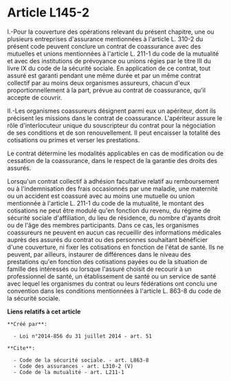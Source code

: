 # Article L145-2

I.-Pour la couverture des opérations relevant du présent chapitre, une ou plusieurs entreprises d'assurance mentionnées à
l'article L. 310-2 du présent code peuvent conclure un contrat de coassurance avec des mutuelles et unions mentionnées à
l'article L. 211-1 du code de la mutualité et avec des institutions de prévoyance ou unions régies par le titre III du livre
IX du code de la sécurité sociale. En application de ce contrat, tout assuré est garanti pendant une même durée et par un
même contrat collectif par au moins deux organismes assureurs, chacun d'eux proportionnellement à la part, prévue au contrat
de coassurance, qu'il accepte de couvrir. 

II.-Les organismes coassureurs désignent parmi eux un apériteur, dont ils précisent les missions dans le contrat de
coassurance. L'apériteur assure le rôle d'interlocuteur unique du souscripteur du contrat pour la négociation de ses
conditions et de son renouvellement. Il peut encaisser la totalité des cotisations ou primes et verser les prestations. 

Le contrat détermine les modalités applicables en cas de modification ou de cessation de la coassurance, dans le respect de
la garantie des droits des assurés. 

Lorsqu'un contrat collectif à adhésion facultative relatif au remboursement ou à l'indemnisation des frais occasionnés par
une maladie, une maternité ou un accident est coassuré avec au moins une mutuelle ou union mentionnée à l'article L. 211-1 du
code de la mutualité, le montant des cotisations ne peut être modulé qu'en fonction du revenu, du régime de sécurité sociale
d'affiliation, du lieu de résidence, du nombre d'ayants droit ou de l'âge des membres participants. Dans ce cas, les
organismes coassureurs ne peuvent en aucun cas recueillir des informations médicales auprès des assurés du contrat ou des
personnes souhaitant bénéficier d'une couverture, ni fixer les cotisations en fonction de l'état de santé. Ils ne peuvent,
par ailleurs, instaurer de différences dans le niveau des prestations qu'en fonction des cotisations payées ou de la
situation de famille des intéressés ou lorsque l'assuré choisit de recourir à un professionnel de santé, un établissement de
santé ou un service de santé avec lequel les organismes du contrat ou leurs fédérations ont conclu une convention dans les
conditions mentionnées à l'article L. 863-8 du code de la sécurité sociale.

**Liens relatifs à cet article**

	**Créé par**:

	  - Loi n°2014-856 du 31 juillet 2014 - art. 51

	**Cite**:

	  - Code de la sécurité sociale. - art. L863-8
	  - Code des assurances - art. L310-2 (V)
	  - Code de la mutualité - art. L211-1

